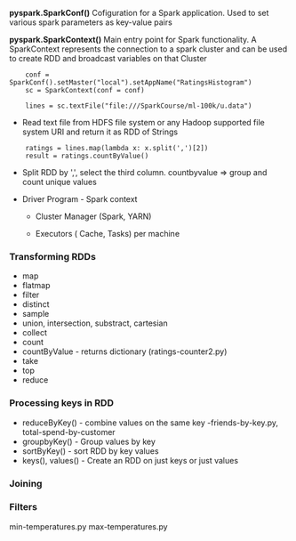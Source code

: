 **pyspark.SparkConf()**
Cofiguration for a Spark application. Used to set various spark parameters as key-value pairs

**pyspark.SparkContext()**
Main entry point for Spark functionality. A SparkContext represents the connection to a spark cluster and can be used to create RDD and broadcast variables on that Cluster

```
    conf = SparkConf().setMaster("local").setAppName("RatingsHistogram")
    sc = SparkContext(conf = conf)
```

```
    lines = sc.textFile("file:///SparkCourse/ml-100k/u.data")
```
- Read text file from HDFS file system or any Hadoop supported file system URI and return it as RDD of Strings


```
    ratings = lines.map(lambda x: x.split(',')[2])
    result = ratings.countByValue()
```
- Split RDD by ',', select the third column. countbyvalue => group and count unique values

- Driver Program - Spark context
    - Cluster Manager (Spark, YARN)

    - Executors ( Cache, Tasks) per machine

### Transforming RDDs
- map
- flatmap
- filter
- distinct
- sample
- union, intersection, substract, cartesian
- collect
- count
- countByValue - returns dictionary (ratings-counter2.py) 
- take
- top
- reduce

### Processing keys in RDD
- reduceByKey() - combine values on the same key -friends-by-key.py, total-spend-by-customer
- groupbyKey() - Group values by key
- sortByKey() - sort RDD by key values
- keys(), values() - Create an RDD on just keys or just values

### Joining 

### Filters
min-temperatures.py max-temperatures.py

